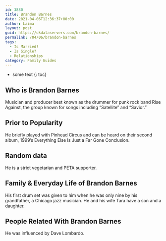 ```yaml
---
id: 3880
title: Brandon Barnes
date: 2021-04-06T12:36:37+00:00
author: Laima
layout: post
guid: https://ukdataservers.com/brandon-barnes/
permalink: /04/06/brandon-barnes
tags:
  - Is Married?
  - Is Single?
  - Relationships
category: Family Guides
---
```


* some text
{: toc}


## Who is Brandon Barnes
                  
                  
                  
Musician and producer best known as the drummer for punk rock band Rise Against, the group known for songs including &#8220;Satellite&#8221; and &#8220;Savior.&#8221;
                  
              
            
              
            
                
                
                
## Prior to Popularity
                  
                  
                  
He briefly played with Pinhead Circus and can be heard on their second album, 1999&#8217;s Everything Else Is Just a Far Gone Conclusion.
                  
              
            
              
            
                
                
                
## Random data
                  
                  
                  
He is a strict vegetarian and PETA supporter. 
                  
              
            
              
            
                
                
                
## Family & Everyday Life of Brandon Barnes
                  
                  
                  
His first drum set was given to him when he was only nine by his grandfather, a Chicago jazz musician. He and his wife Tara have a son and a daughter.
                  
              
            
              
            
                
                
                
## People Related With Brandon Barnes
                  
                  
                  
He was influenced by Dave Lombardo.
                  
              
            
              
            
                
              
            
              
              
            
            
              
            
          
          
          